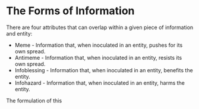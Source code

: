 # The Forms of Information

There are four attributes that can overlap within a given piece of information and entity:
- Meme - Information that, when inoculated in an entity, pushes for its own spread.
- Antimeme - Information that, when inoculated in an entity, resists its own spread.
- Infoblessing - Information that, when inoculated in an entity, benefits the entity.
- Infohazard - Information that, when inoculated in an entity, harms the entity. 

The formulation of this 